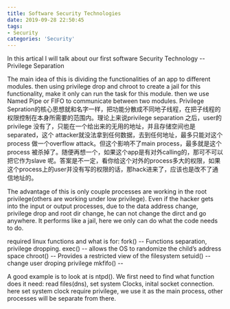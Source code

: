 ```yaml
---
title: Software Security Technologies
date: 2019-09-28 22:50:45
tags:
- Security
categories: 'Security'
---
```


In this artical I will talk about our first software Security Technology -- Privilege Separation

The main idea of this is dividing the functionalities of an app to different modules. then using privilege drop and chroot to create a jail for this functionality, make it only can run the task for this module. then we use Named Pipe or FIFO to communicate between two modules.
Privilege Sepration的核心思想就和名字一样，把功能分散成不同地子线程，在把子线程的权限控制在本身所需要的范围内。理论上来说privilege separation 之后，user的privilege 没有了，只能在一个给出来的无用的地址，并且存储空间也是separated，这个 attacker就没法拿到任何数据，去到任何地址，最多只能对这个process 做一个overflow attack。但这个影响不了main process，最多就是这个process 被杀掉了。随便再想一个，如果这个app是有对外calling的，那可不可以把它作为slave 呢。答案是不一定，看你给这个对外的process多大的权限，如果这个process上的user并没有写的权限的话，那hack进来了，应该也是改不了通信地址的。


The advantage of this is only couple processes are working in the root privilege(others are working under low privilege). Even if the hacker gets into the input or output processes, due to the data address change, privilege drop and root dir change, he can not change the dirct and go anywhere. It performs like a jail, here we only can do what the code needs to do.

required linux functions and what is for:
	fork() -- Functions separation, privilege dropping.
	exec() -- allows the OS to randomize the child’s address space
	chroot() -- Provides a restricted view of the filesystem
	setuid() -- change user droping privilege
	mkfifo() --

A good example is to look at is ntpd(). We first need to find what function does it need: read files(dns), set system Clocks, inital socket connection. here set system clock require privilege, we use it as the main process, other processes will be separate from there.
